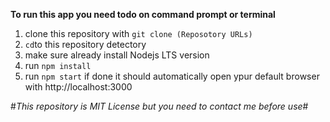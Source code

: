 **To run this app you need todo on command prompt or terminal**
1. clone this repository with `git clone (Reposotory URLs)`
2. `cd`to this repository detectory 
3. make sure already install Nodejs LTS version
4. run `npm install` 
5. run `npm start` if done it should automatically open ypur default browser with http://localhost:3000

#*This repository is MIT License but you need to contact me before use*#
